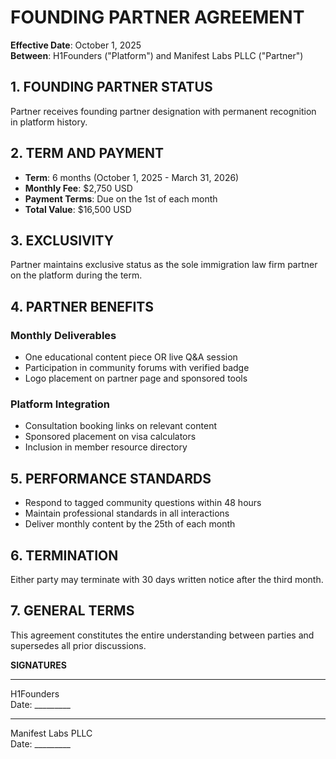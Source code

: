 # FOUNDING PARTNER AGREEMENT

**Effective Date**: October 1, 2025  
**Between**: H1Founders ("Platform") and Manifest Labs PLLC ("Partner")

## 1. FOUNDING PARTNER STATUS

Partner receives founding partner designation with permanent recognition in platform history.

## 2. TERM AND PAYMENT

- **Term**: 6 months (October 1, 2025 - March 31, 2026)
- **Monthly Fee**: $2,750 USD
- **Payment Terms**: Due on the 1st of each month
- **Total Value**: $16,500 USD

## 3. EXCLUSIVITY

Partner maintains exclusive status as the sole immigration law firm partner on the platform during the term.

## 4. PARTNER BENEFITS

### Monthly Deliverables
- One educational content piece OR live Q&A session
- Participation in community forums with verified badge
- Logo placement on partner page and sponsored tools

### Platform Integration  
- Consultation booking links on relevant content
- Sponsored placement on visa calculators
- Inclusion in member resource directory

## 5. PERFORMANCE STANDARDS

- Respond to tagged community questions within 48 hours
- Maintain professional standards in all interactions
- Deliver monthly content by the 25th of each month

## 6. TERMINATION

Either party may terminate with 30 days written notice after the third month.

## 7. GENERAL TERMS

This agreement constitutes the entire understanding between parties and supersedes all prior discussions.

**SIGNATURES**

_______________________  
H1Founders  
Date: _________

_______________________  
Manifest Labs PLLC  
Date: _________